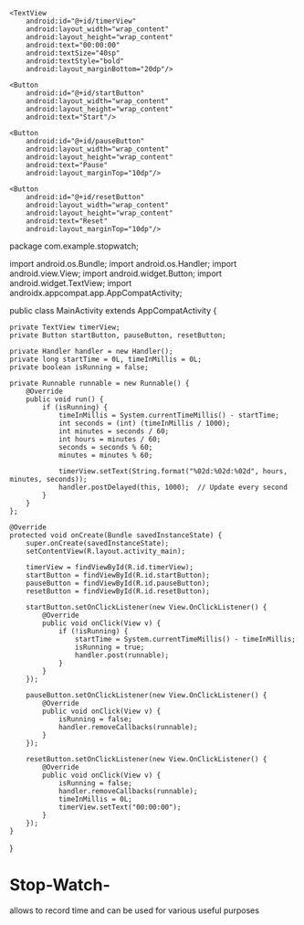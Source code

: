 <?xml version="1.0" encoding="utf-8"?>
<LinearLayout xmlns:android="http://schemas.android.com/apk/res/android"
    android:layout_width="match_parent"
    android:layout_height="match_parent"
    android:gravity="center"
    android:orientation="vertical"
    android:padding="20dp">

    <TextView
        android:id="@+id/timerView"
        android:layout_width="wrap_content"
        android:layout_height="wrap_content"
        android:text="00:00:00"
        android:textSize="40sp"
        android:textStyle="bold"
        android:layout_marginBottom="20dp"/>

    <Button
        android:id="@+id/startButton"
        android:layout_width="wrap_content"
        android:layout_height="wrap_content"
        android:text="Start"/>

    <Button
        android:id="@+id/pauseButton"
        android:layout_width="wrap_content"
        android:layout_height="wrap_content"
        android:text="Pause"
        android:layout_marginTop="10dp"/>

    <Button
        android:id="@+id/resetButton"
        android:layout_width="wrap_content"
        android:layout_height="wrap_content"
        android:text="Reset"
        android:layout_marginTop="10dp"/>
</LinearLayout>
package com.example.stopwatch;

import android.os.Bundle;
import android.os.Handler;
import android.view.View;
import android.widget.Button;
import android.widget.TextView;
import androidx.appcompat.app.AppCompatActivity;

public class MainActivity extends AppCompatActivity {

    private TextView timerView;
    private Button startButton, pauseButton, resetButton;
    
    private Handler handler = new Handler();
    private long startTime = 0L, timeInMillis = 0L;
    private boolean isRunning = false;

    private Runnable runnable = new Runnable() {
        @Override
        public void run() {
            if (isRunning) {
                timeInMillis = System.currentTimeMillis() - startTime;
                int seconds = (int) (timeInMillis / 1000);
                int minutes = seconds / 60;
                int hours = minutes / 60;
                seconds = seconds % 60;
                minutes = minutes % 60;

                timerView.setText(String.format("%02d:%02d:%02d", hours, minutes, seconds));
                handler.postDelayed(this, 1000);  // Update every second
            }
        }
    };

    @Override
    protected void onCreate(Bundle savedInstanceState) {
        super.onCreate(savedInstanceState);
        setContentView(R.layout.activity_main);

        timerView = findViewById(R.id.timerView);
        startButton = findViewById(R.id.startButton);
        pauseButton = findViewById(R.id.pauseButton);
        resetButton = findViewById(R.id.resetButton);

        startButton.setOnClickListener(new View.OnClickListener() {
            @Override
            public void onClick(View v) {
                if (!isRunning) {
                    startTime = System.currentTimeMillis() - timeInMillis;
                    isRunning = true;
                    handler.post(runnable);
                }
            }
        });

        pauseButton.setOnClickListener(new View.OnClickListener() {
            @Override
            public void onClick(View v) {
                isRunning = false;
                handler.removeCallbacks(runnable);
            }
        });

        resetButton.setOnClickListener(new View.OnClickListener() {
            @Override
            public void onClick(View v) {
                isRunning = false;
                handler.removeCallbacks(runnable);
                timeInMillis = 0L;
                timerView.setText("00:00:00");
            }
        });
    }
}
# Stop-Watch-
allows to record time and can be used for various useful purposes
